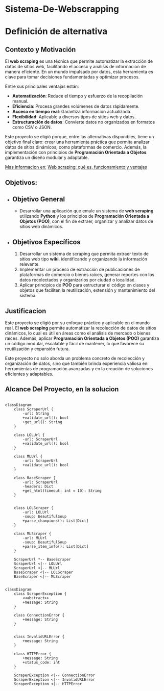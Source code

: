 # Sistema-De-Webscrapping

# Definición de alternativa

## Contexto y Motivación

El **web scraping** es una técnica que permite automatizar la extracción de datos de sitios web, facilitando el acceso y análisis de información de manera eficiente. En un mundo impulsado por datos, esta herramienta es clave para tomar decisiones fundamentadas y optimizar procesos.

Entre sus principales ventajas están:

- **Automatización**: Reduce el tiempo y esfuerzo de la recopilación manual.
- **Eficiencia**: Procesa grandes volúmenes de datos rápidamente.
- **Acceso en tiempo real**: Garantiza información actualizada.
- **Flexibilidad**: Aplicable a diversos tipos de sitios web y datos.
- **Estructuración de datos**: Convierte datos no organizados en formatos como CSV o JSON.

Este proyecto se eligió porque, entre las alternativas disponibles, tiene un objetivo final claro: crear una herramienta práctica que permita analizar datos de sitios dinámicos, como plataformas de comercio. Además, la implementación con principios de **Programación Orientada a Objetos** garantiza un diseño modular y adaptable.

<ins>Mas informacion en:</ins> [Web scraping: qué es, funcionamiento y ventajas](https://www.esic.edu/rethink/tecnologia/web-scraping-que-es-funcionamiento-ventajas-c) 

##  Objetivos:

- ## Objetivo General
  - Desarrollar una aplicación que emule un sistema de **web scraping** utilizando **Python** y los principios de **Programación Orientada a Objetos (POO)**, con el fin de extraer, organizar y analizar datos de sitios web dinámicos.

 - ## Objetivos Específicos
    1. Desarrollar un sistema de scraping que permita extraer texto de sitios web tipo **wiki**, identificando y organizando la información relevante.
    2. Implementar un proceso de extracción de publicaciones de plataformas de comercio o bienes raíces, generar reportes con los datos recolectados y organizarlos por ciudad o localidad.
    3. Aplicar principios de **POO** para estructurar el código en clases y objetos que faciliten la reutilización, extensión y mantenimiento del sistema.


## Justificacion

Este proyecto se eligió por su enfoque práctico y aplicable en el mundo real. El **web scraping** permite automatizar la recolección de datos de sitios dinámicos, lo cual es útil en áreas como el análisis de mercado o bienes raíces. Además, aplicar **Programación Orientada a Objetos (POO)** garantiza un código modular, escalable y fácil de mantener, lo que favorece su reutilización y expansión futura.

Este proyecto no solo aborda un problema concreto de recolección y organización de datos, sino que también brinda experiencia valiosa en herramientas de programación avanzadas y en la creación de soluciones eficientes y adaptables.









## Alcance Del Proyecto, en la solucion

```mermaid

classDiagram
    class ScraperUrl {
        -url: String
        +validate_url(): bool
        +get_url(): String
    }

    class LOLUrl {
        -url: ScraperUrl
        +validate_url(): bool
    }

    class MLUrl {
        -url: ScraperUrl
        +validate_url(): bool 
    }

    class BaseScraper {
        -url: ScraperUrl
        -headers: Dict
        +get_html(timeout: int = 10): String
    }


    class LOLScraper {
        -url: LOLUrl
        -soup: BeautifulSoup
        +parse_champions(): List[Dict]
    }

    class MLScraper {
        -url: MLUrl
        -soup: BeautifulSoup
        +parse_item_info(): List[Dict]
    }

    ScraperUrl *-- BaseScraper
    ScraperUrl <|-- LOLUrl
    ScraperUrl <|-- MLUrl
    BaseScraper <|-- LOLScraper
    BaseScraper <|-- MLScraper

```
```mermaid

classDiagram
    class ScraperException {
        <<abstract>>
        +message: String
    }

    class ConnectionError {
        +message: String
    }


    class InvalidURLError {
        +message: String
    }

    class HTTPError {
        +message: String
        +status_code: int
    }

    ScraperException <|-- ConnectionError
    ScraperException <|-- InvalidURLError
    ScraperException <|-- HTTPError
```
